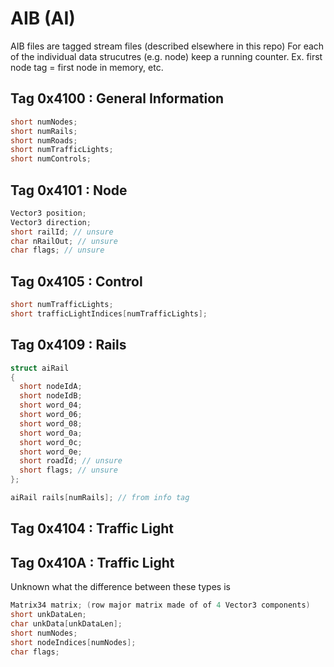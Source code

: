 # AIB (AI)
AIB files are tagged stream files (described elsewhere in this repo)
For each of the individual data strucutres (e.g. node) keep a running counter. Ex. first node tag = first node in memory, etc.

## Tag 0x4100 : General Information
```cpp
short numNodes;
short numRails;
short numRoads;
short numTrafficLights;
short numControls;
```

## Tag 0x4101 : Node
```cpp
Vector3 position;
Vector3 direction;
short railId; // unsure
char nRailOut; // unsure
char flags; // unsure
```
  
## Tag 0x4105 : Control
```cpp
short numTrafficLights;
short trafficLightIndices[numTrafficLights];
```

## Tag 0x4109 : Rails
```cpp
struct aiRail
{
  short nodeIdA;
  short nodeIdB;
  short word_04;
  short word_06;
  short word_08;
  short word_0a;
  short word_0c;
  short word_0e;
  short roadId; // unsure
  short flags; // unsure
};

aiRail rails[numRails]; // from info tag
```

## Tag 0x4104 : Traffic Light
## Tag 0x410A : Traffic Light
Unknown what the difference between these types is

```cpp
Matrix34 matrix; (row major matrix made of of 4 Vector3 components)
short unkDataLen;
char unkData[unkDataLen];
short numNodes;
short nodeIndices[numNodes];
char flags;
```
